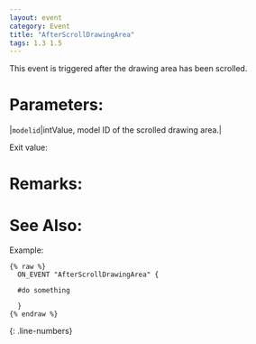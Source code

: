 ```yaml
---
layout: event
category: Event
title: "AfterScrollDrawingArea"
tags: 1.3 1.5
---
```


This event is triggered after the drawing area has been scrolled.


# Parameters:  

|`modelid`|intValue, model ID of the scrolled drawing area.|

Exit value:



# Remarks:  



# See Also:  



Example:  

```adoscript
{% raw %}
  ON_EVENT "AfterScrollDrawingArea" {
  
  #do something
  
  }
{% endraw %}
```
{: .line-numbers}

